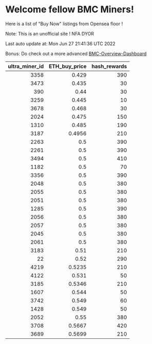 # Welcome fellow BMC Miners!
Here is a list of "Buy Now" listings from Opensea floor !

Note: This is an unofficial site ! NFA DYOR

Last auto update at: Mon Jun 27 21:41:36 UTC 2022

Bonus: Do check out a more advanced [BMC-Overview-Dashboard](https://dune.com/defifunk/BMC-Overview-Dashboard)


|   ultra_miner_id |   ETH_buy_price |   hash_rewards |
|-----------------:|----------------:|---------------:|
|             3358 |          0.429  |            390 |
|             3473 |          0.435  |             30 |
|              390 |          0.44   |             30 |
|             3259 |          0.445  |             10 |
|             3678 |          0.468  |             30 |
|             2024 |          0.475  |            150 |
|             1310 |          0.485  |            190 |
|             3187 |          0.4956 |            210 |
|             2263 |          0.5    |            390 |
|             2261 |          0.5    |            390 |
|             3494 |          0.5    |            410 |
|             1182 |          0.5    |             70 |
|             3356 |          0.5    |            390 |
|             2048 |          0.5    |            380 |
|             2055 |          0.5    |            380 |
|             2051 |          0.5    |            380 |
|             1285 |          0.5    |            390 |
|             2056 |          0.5    |            380 |
|             2057 |          0.5    |            380 |
|             2045 |          0.5    |            380 |
|             2061 |          0.5    |            380 |
|             3183 |          0.51   |            210 |
|               22 |          0.52   |            290 |
|             4219 |          0.5235 |            210 |
|             4122 |          0.531  |             50 |
|             3185 |          0.5346 |            210 |
|             1607 |          0.544  |             50 |
|             3742 |          0.549  |             60 |
|             1428 |          0.549  |             50 |
|             2052 |          0.55   |            380 |
|             3708 |          0.5667 |            420 |
|             3689 |          0.5699 |            210 |